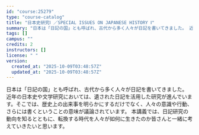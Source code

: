```yaml
---
id: "course:25279"
type: "course-catalog"
title: "日本史研究Ⅰ ／SPECIAL ISSUES ON JAPANESE HISTORY Ⅰ"
summary: "日本は「日記の国」とも呼ばれ、古代から多く人々が日記を書いてきました。 近年の日本史や文学研究においては、遺された日記を活用した研究が進んでいます。そこでは、歴史上の出来事を明らかにするだけでなく、人々の意識や行動、さらには書くということの…"
tags: []
campus: ""
credits: 2
instructors: []
license: " "
version:
  created_at: "2025-10-09T03:48:57Z"
  updated_at: "2025-10-09T03:48:57Z"
---
```


日本は「日記の国」とも呼ばれ、古代から多く人々が日記を書いてきました。 近年の日本史や文学研究においては、遺された日記を活用した研究が進んでいます。そこでは、歴史上の出来事を明らかにするだけでなく、人々の意識や行動、さらには書くということの意味が議論されています。 本講義では、日記研究の動向を知るとともに、転換する時代を人々が如何に生きたのか皆さんと一緒に考えていきたいと思います。
